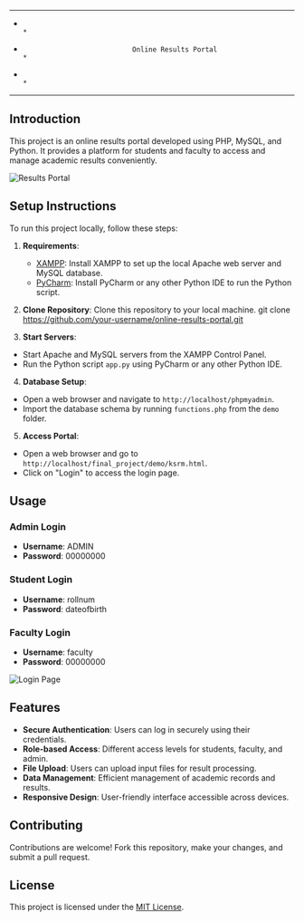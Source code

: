 ********************************************************************************
*                                                                              *
*                                Online Results Portal                         *
*                                                                              *
********************************************************************************

Introduction
------------

This project is an online results portal developed using PHP, MySQL, and Python. It provides a platform for students and faculty to access and manage academic results conveniently.

![Results Portal](images/results_portal_screenshot.png)

Setup Instructions
------------------

To run this project locally, follow these steps:

1. **Requirements**:
   - [XAMPP](https://www.apachefriends.org/index.html): Install XAMPP to set up the local Apache web server and MySQL database.
   - [PyCharm](https://www.jetbrains.com/pycharm/): Install PyCharm or any other Python IDE to run the Python script.

2. **Clone Repository**:
   Clone this repository to your local machine.
   git clone https://github.com/your-username/online-results-portal.git

3. **Start Servers**:
- Start Apache and MySQL servers from the XAMPP Control Panel.
- Run the Python script `app.py` using PyCharm or any other Python IDE.

4. **Database Setup**:
- Open a web browser and navigate to `http://localhost/phpmyadmin`.
- Import the database schema by running `functions.php` from the `demo` folder.

5. **Access Portal**:
- Open a web browser and go to `http://localhost/final_project/demo/ksrm.html`.
- Click on "Login" to access the login page.

Usage
-----

### Admin Login
- **Username**: ADMIN
- **Password**: 00000000

### Student Login
- **Username**: rollnum
- **Password**: dateofbirth

### Faculty Login
- **Username**: faculty
- **Password**: 00000000

![Login Page](images/login_page_screenshot.png)

Features
--------

- **Secure Authentication**: Users can log in securely using their credentials.
- **Role-based Access**: Different access levels for students, faculty, and admin.
- **File Upload**: Users can upload input files for result processing.
- **Data Management**: Efficient management of academic records and results.
- **Responsive Design**: User-friendly interface accessible across devices.

Contributing
------------
Contributions are welcome! Fork this repository, make your changes, and submit a pull request.

License
-------
This project is licensed under the [MIT License](LICENSE).

